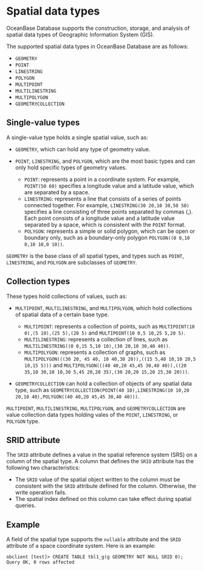 # Spatial data types

OceanBase Database supports the construction, storage, and analysis of spatial data types of Geographic Information System (GIS).

The supported spatial data types in OceanBase Database are as follows:

* `GEOMETRY`
* `POINT`
* `LINESTRING`
* `POLYGON`
* `MULTIPOINT`
* `MULTILINESTRING`
* `MULTIPOLYGON`
* `GEOMETRYCOLLECTION`

## Single-value types

A single-value type holds a single spatial value, such as:

* `GEOMETRY`, which can hold any type of geometry value.

* `POINT`, `LINESTRING`, and `POLYGON`, which are the most basic types and can only hold specific types of geometry values.

   * `POINT`: represents a point in a coordinate system. For example, `POINT(50 60)` specifies a longitude value and a latitude value, which are separated by a space.
   * `LINESTRING`: represents a line that consists of a series of points connected together. For example, `LINESTRING(30 20,10 30,50 50)` specifies a line consisting of three points separated by commas (,). Each point consists of a longitude value and a latitude value separated by a space, which is consistent with the `POINT` format.
   * `POLYGON`: represents a simple or solid polygon, which can be open or boundary only, such as a boundary-only polygon `POLYGON((0 0,10 0,10 10,0 10))`.

`GEOMETRY` is the base class of all spatial types, and types such as `POINT`, `LINESTRING`, and `POLYGON` are subclasses of `GEOMETRY`.

## Collection types

These types hold collections of values, such as:

* `MULTIPOINT`, `MULTILINESTRING`, and `MULTIPOLYGON`, which hold collections of spatial data of a certain base type.

   * `MULTIPOINT`: represents a collection of points, such as `MULTIPOINT(10 0),(5 10),(25 5),(20 5)` and `MULTIPOINT(10 0,5 10,25 5,20 5)`.
   * `MULTILINESTRING`: represents a collection of lines, such as `MULTILINESTRING((0 0,15 5,10 10),(30 20,10 30,40 40))`.
   * `MULTIPOLYGON`: represents a collection of graphs, such as `MULTIPOLYGON(((30 20, 45 40, 10 40,30 20)),((15 5,40 10,10 20,5 10,15 5)))` and `MULTIPOLYGON(((40 40,20 45,45 30,40 40)),((20 35,10 30,10 10,30 5,45 20,20 35),(30 20,20 15,20 25,30 20)))`.

* `GEOMETRYCOLLECTION` can hold a collection of objects of any spatial data type, such as `GEOMETRYCOLLECTION(POINT(40 10),LINESTRING(10 10,20 20,10 40),POLYGON((40 40,20 45,45 30,40 40)))`.

`MULTIPOINT`, `MULTILINESTRING`, `MULTIPOLYGON`, and `GEOMETRYCOLLECTION` are value collection data types holding vales of the `POINT`, `LINESTRING`, or `POLYGON` type.

## SRID attribute

The `SRID` attribute defines a value in the spatial reference system (SRS) on a column of the spatial type. A column that defines the `SRID` attribute has the following two characteristics:

* The `SRID` value of the spatial object written to the column must be consistent with the `SRID` attribute defined for the column. Otherwise, the write operation fails.
* The spatial index defined on this column can take effect during spatial queries.

## Example

A field of the spatial type supports the `nullable` attribute and the `SRID` attribute of a space coordinate system. Here is an example:

```shell
obclient [test]> CREATE TABLE tbl1_g(g GEOMETRY NOT NULL SRID 0);
Query OK, 0 rows affected
```
